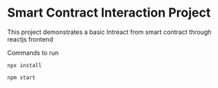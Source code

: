 # Smart Contract Interaction Project

This project demonstrates a basic Intreact from smart contract through reactjs frontend

Commands to run

```shell
npx install

npm start
```
